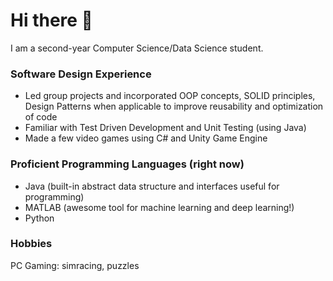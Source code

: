 # Hi there 👋

I am a second-year Computer Science/Data Science student.

### Software Design Experience
- Led group projects and incorporated OOP concepts, SOLID principles, Design Patterns when applicable to improve reusability and optimization of code
- Familiar with Test Driven Development and Unit Testing (using Java)
- Made a few video games using C# and Unity Game Engine

### Proficient Programming Languages (right now)
- Java (built-in abstract data structure and interfaces useful for programming)
- MATLAB (awesome tool for machine learning and deep learning!)
- Python

### Hobbies
PC Gaming: simracing, puzzles
